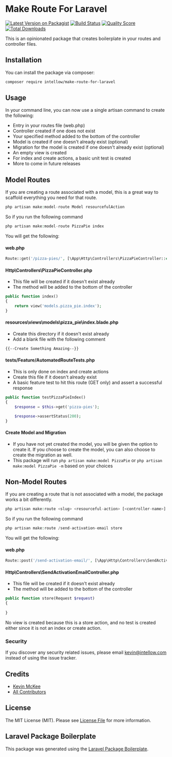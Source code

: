 # Make Route For Laravel

[![Latest Version on Packagist](https://img.shields.io/packagist/v/intellow/make-route-for-laravel.svg?style=flat-square)](https://packagist.org/packages/intellow/make-route-for-laravel)
[![Build Status](https://img.shields.io/travis/intellow/make-route-for-laravel/master.svg?style=flat-square)](https://travis-ci.org/intellow/make-route-for-laravel)
[![Quality Score](https://img.shields.io/scrutinizer/g/intellow/make-route-for-laravel.svg?style=flat-square)](https://scrutinizer-ci.com/g/intellow/make-route-for-laravel)
[![Total Downloads](https://img.shields.io/packagist/dt/intellow/make-route-for-laravel.svg?style=flat-square)](https://packagist.org/packages/intellow/make-route-for-laravel)

This is an opinionated package that creates boilerplate in your routes and controller files.

## Installation

You can install the package via composer:

```bash
composer require intellow/make-route-for-laravel
```

## Usage

In your command line, you can now use a single artisan command to create the following:
- Entry in your routes file (web.php)
- Controller created if one does not exist
- Your specified method added to the bottom of the controller
- Model is created if one doesn't already exist (optional)
- Migration for the model is created if one doesn't already exist (optional)
- An empty view is created
- For index and create actions, a basic unit test is created
- More to come in future releases


## Model Routes
If you are creating a route associated with a model, this is a great way to scaffold everything you need for that route.
``` php
php artisan make:model-route Model resourcefulAction
```

So if you run the following command
``` php
php artisan make:model-route PizzaPie index
```

You will get the following:

#### web.php
``` php
Route::get('/pizza-pies/', [\App\Http\Controllers\PizzaPieController::class, 'index']);
```
#### Http\Controllers\PizzaPieController.php
- This file will be created if it doesn't exist already
- The method will be added to the bottom of the controller
``` php
public function index()
{
    return view('models.pizza_pie.index');
}
```
#### resources\views\models\pizza_pie\index.blade.php
- Create this directory if it doesn't exist already
- Add a blank file with the following comment
``` html
{{--Create Something Amazing--}}
```
#### tests/Feature/AutomatedRouteTests.php
- This is only done on index and create actions
- Create this file if it doesn't already exist
- A basic feature test to hit this route (GET only) and assert a successful response
``` php
public function testPizzaPieIndex()
{
    $response = $this->get('pizza-pies');

    $response->assertStatus(200);
}
```
#### Create Model and Migration
- If you have not yet created the model, you will be given the option to create it. If you choose to create the model, you can also choose to create the migration as well.
- This package will run `php artisan make:model PizzaPie`  or `php artisan make:model PizzaPie -m` based on your choices

## Non-Model Routes
If you are creating a route that is not associated with a model, the package works a bit differently.
``` php
php artisan make:route <slug> <resourceful-action> [<controller-name>]
```

So if you run the following command
``` php
php artisan make:route /send-activation-email store
```

You will get the following:

#### web.php
``` php
Route::post('/send-activation-email/', [\App\Http\Controllers\SendActivationEmailController::class, 'store']);
```
#### Http\Controllers\SendActivationEmailController.php
- This file will be created if it doesn't exist already
- The method will be added to the bottom of the controller
``` php
public function store(Request $request)
{
    
}
```
No view is created because this is a store action, and no test is created either since it is not an index or create action.

### Security

If you discover any security related issues, please email kevin@intellow.com instead of using the issue tracker.

## Credits

- [Kevin McKee](https://github.com/intellow)
- [All Contributors](../../contributors)

## License

The MIT License (MIT). Please see [License File](LICENSE.md) for more information.

## Laravel Package Boilerplate

This package was generated using the [Laravel Package Boilerplate](https://laravelpackageboilerplate.com).
